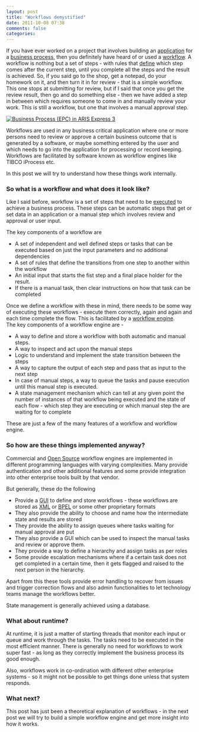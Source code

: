 ```yaml
---
layout: post
title: "Workflows demystified"
date: 2011-10-08 07:38
comments: false
categories:
---
```


If you have ever worked on a project that involves building an <a  title="Application software" href="http://en.wikipedia.org/wiki/Application_software" rel="wikipedia">application</a> for a <a  title="Business process" href="http://en.wikipedia.org/wiki/Business_process" rel="wikipedia">business process</a>, then you definitely have heard of or used a <a  title="Workflow" href="http://en.wikipedia.org/wiki/Workflow" rel="wikipedia">workflow</a>. A workflow is nothing but a set of steps - with rules that <a  title="Definition" href="http://en.wikipedia.org/wiki/Definition" rel="wikipedia">define</a> which step comes after the current step, until you complete all the steps and the result is achieved. So, if you said go to the shop, get a notepad, do your homework on it, and then turn it in for review - that is a simple workflow. This one stops at submitting for review, but if I said that once you get the review result, then go and do something else - then we have added a step in between which requires someone to come in and manually review your work. This is still a workflow, but one that involves a manual approval step.

<div ><a href="http://www.flickr.com/photos/50698445@N03/4662457155"><img title="Business Process (EPC) in ARIS Express 3" src="http://farm2.static.flickr.com/1277/4662457155_fb39078799_m.jpg" alt="Business Process (EPC) in ARIS Express 3" /></a></div>

Workflows are used in any business critical application where one or more persons need to review or approve a certain business outcome that is generated by a software, or maybe something entered by the user and which needs to go into the application for processing or record keeping. Workflows are facilitated by software known as workflow engines like TIBCO iProcess etc.

In this post we will try to understand how these things work internally.
<h3>So what is a workflow and what does it look like?</h3>
Like I said before, workflow is a set of steps that need to be <a  title="Capital punishment" href="http://en.wikipedia.org/wiki/Capital_punishment" rel="wikipedia">executed</a> to achieve a business process. These steps can be automatic steps that get or set data in an application or a manual step which involves review and approval or user input.

The key components of a workflow are
<ul>
	<li>A set of independent and well defined steps or tasks that can be executed based on just the input parameters and no additional dependencies</li>
	<li>A set of rules that define the transitions from one step to another within the workflow</li>
	<li>An initial input that starts the fist step and a final place holder for the result.</li>
	<li>If there is a manual task, then clear instructions on how that task can be completed</li>
</ul>
<div>Once we define a workflow with these in mind, there needs to be some way of executing these workflows - execute them correctly, again and again and each time complete the flow. This is facilitated by a <a  title="Workflow engine" href="http://en.wikipedia.org/wiki/Workflow_engine" rel="wikipedia">workflow engine</a>.</div>
<div>The key components of a workflow engine are -</div>
<div>
<ul>
	<li>A way to define and store a workflow with both automatic and manual steps.</li>
	<li>A way to inspect and act upon the manual steps</li>
	<li>Logic to understand and implement the state transition between the steps</li>
	<li>A way to capture the output of each step and pass that as input to the next step</li>
	<li>In case of manual steps, a way to queue the tasks and pause execution until this manual step is executed.</li>
	<li>A state management mechanism which can tell at any given point the number of instances of that workflow being executed and the state of each flow - which step they are executing or which manual step the are waiting for to complete</li>
</ul>
<div>These are just a few of the many features of a workflow and workflow engine.</div>
</div>
<h3>So how are these things implemented anyway?</h3>
Commercial and <a  title="Open Source" href="http://www.wikinvest.com/concept/Open_Source" rel="wikinvest">Open Source</a> workflow engines are implemented in different programming languages with varying complexities. Many provide authentication and other additional features and some provide integration into other enterprise tools built by that vendor.

But generally, these do the following
<ul>
	<li>Provide a <a  title="Graphical user interface" href="http://en.wikipedia.org/wiki/Graphical_user_interface" rel="wikipedia">GUI</a> to define and store workflows - these workflows are stored as <a  title="XML" href="http://en.wikipedia.org/wiki/XML" rel="wikipedia">XML</a> or <a  title="Business Process Execution Language" href="http://en.wikipedia.org/wiki/Business_Process_Execution_Language" rel="wikipedia">BPEL</a> or some other proprietary formats</li>
	<li>They also provide the ability to choose and name how the intermediate state and results are stored</li>
	<li>They provide the ability to assign queues where tasks waiting for manual approval are put</li>
	<li>They also provide a GUI which can be used to inspect the manual tasks and review or approve them.</li>
	<li>They provide a way to define a hierarchy and assign tasks as per roles</li>
	<li>Some provide escalation mechanisms where if a certain task does not get completed in a certain time, then it gets flagged and raised to the next person in the hierarchy.</li>
</ul>
Apart from this these tools provide error handling to recover from issues and trigger correction flows and also admin functionalities to let technology teams manage the workflows better.

State management is generally achieved using a database.
<h3>What about runtime?</h3>
At runtime, it is just a matter of starting threads that monitor each input or queue and work through the tasks. The tasks need to be executed in the most efficient manner. There is generally no need for workflows to work super fast - as long as they correctly implement the business process its good enough.

Also, workflows work in co-ordination with different other enterprise systems - so it might not be possible to get things done unless that system responds.
<h3>What next?</h3>
This post has just been a theoretical explanation of workflows - in the next post we will try to build a simple workflow engine and get more insight into how it works.